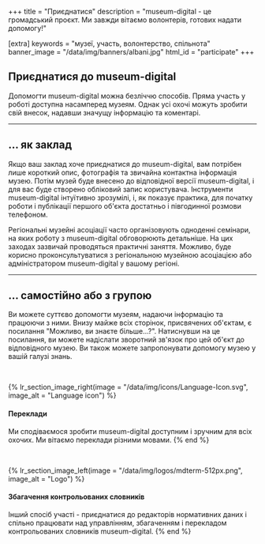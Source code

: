 +++
title = "Приєднатися"
description = "museum-digital - це громадський проєкт. Ми завжди вітаємо волонтерів, готових надати допомогу!"

[extra]
keywords = "музеї, участь, волонтерство, спільнота"
banner_image = "/data/img/banners/albani.jpg"
html_id = "participate"
+++

## Приєднатися до museum-digital

Допомогти museum-digital можна безліччю способів. Пряма участь у роботі доступна насамперед музеям. Однак усі охочі можуть зробити свій внесок, надавши значущу інформацію та коментарі.

----

## ... як заклад

Якщо ваш заклад хоче приєднатися до museum-digital, вам потрібен лише короткий опис, фотографія та звичайна контактна інформація музею. Потім музей буде внесено до відповідної версії museum-digital, і для вас буде створено обліковий запис користувача. Інструменти museum-digital інтуїтивно зрозумілі, і, як показує практика, для початку роботи і публікації першого об'єкта достатньо і півгодинної розмови телефоном.

Регіональні музейні асоціації часто організовують одноденні семінари, на яких роботу з museum-digital обговорюють детальніше. На цих заходах зазвичай проводяться практичні заняття. Можливо, буде корисно проконсультуватися з регіональною музейною асоціацією або адміністратором museum-digital у вашому регіоні.

----

## ... самостійно або з групою

Ви можете суттєво допомогти музеям, надаючи інформацію та працюючи з ними. Внизу майже всіх сторінок, присвячених об'єктам, є посилання "Можливо, ви знаєте більше...?". Натиснувши на це посилання, ви можете надіслати зворотний зв'язок про цей об'єкт до відповідного музею. Ви також можете запропонувати допомогу музею у вашій галузі знань.

<br/>

{% lr_section_image_right(image = "/data/img/icons/Language-Icon.svg", image_alt = "Language icon") %}
#### Переклади

Ми сподіваємося зробити museum-digital доступним і зручним для всіх охочих. Ми вітаємо переклади різними мовами.
{% end %}

<br/>

{% lr_section_image_left(image = "/data/img/logos/mdterm-512px.png", image_alt = "Logo") %}
#### Збагачення контрольованих словників

Інший спосіб участі - приєднатися до редакторів нормативних даних і спільно працювати над управлінням, збагаченням і перекладом контрольованих словників museum-digital.
{% end %}
